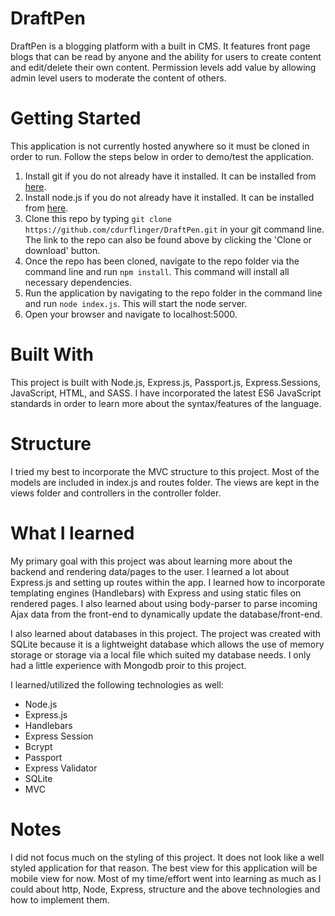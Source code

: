 # DraftPen

DraftPen is a blogging platform with a built in CMS. It features front page blogs that can be read by anyone and the ability for users to create content and edit/delete their own content. Permission levels add value by allowing admin level users to moderate the content of others.

# Getting Started
This application is not currently hosted anywhere so it must be cloned in order to run. Follow the steps below in order to demo/test the application.

1. Install git if you do not already have it installed. It can be installed from [here](https://git-scm.com/downloads).
2. Install node.js if you do not already have it installed. It can be installed from [here](https://nodejs.org/en/download/).
3. Clone this repo by typing `git clone https://github.com/cdurflinger/DraftPen.git` in your git command line. The link to the repo can also be found above by clicking the 'Clone or download' button.
4. Once the repo has been cloned, navigate to the repo folder via the command line and run `npm install`. This command will install all necessary dependencies. 
5. Run the application by navigating to the repo folder in the command line and run `node index.js`. This will start the node server.
6. Open your browser and navigate to localhost:5000.

# Built With
This project is built with Node.js, Express.js, Passport.js, Express.Sessions, JavaScript, HTML, and SASS. I have incorporated the latest ES6 JavaScript standards in order to learn more about the syntax/features of the language.

# Structure
I tried my best to incorporate the MVC structure to this project. Most of the models are included in index.js and routes folder. The views are kept in the views folder and controllers in the controller folder.

# What I learned
My primary goal with this project was about learning more about the backend and rendering data/pages to the user. I learned a lot about Express.js and setting up routes within the app. I learned how to incorporate templating engines (Handlebars) with Express and using static files on rendered pages. I also learned about using body-parser to parse incoming Ajax data from the front-end to dynamically update the database/front-end.

I also learned about databases in this project. The project was created with SQLite because it is a lightweight database which allows the use of memory storage or storage via a local file which suited my database needs. I only had a little experience with Mongodb proir to this project.

I learned/utilized the following technologies as well:
  - Node.js
  - Express.js
  - Handlebars
  - Express Session
  - Bcrypt
  - Passport
  - Express Validator
  - SQLite
  - MVC
  
  
# Notes
I did not focus much on the styling of this project. It does not look like a well styled application for that reason. The best view for this application will be mobile view for now. Most of my time/effort went into learning as much as I could about http, Node, Express, structure and the above technologies and how to implement them.
